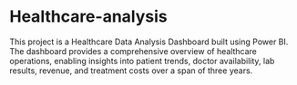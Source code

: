 # Healthcare-analysis
This project is a Healthcare Data Analysis Dashboard built using Power BI. The dashboard provides a comprehensive overview of healthcare operations, enabling insights into patient trends, doctor availability, lab results, revenue, and treatment costs over a span of three years.
